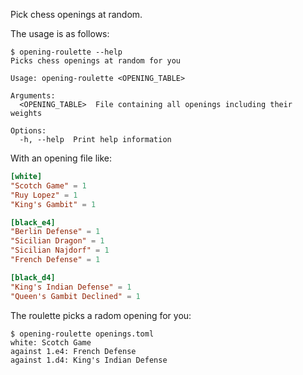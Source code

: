 Pick chess openings at random.

The usage is as follows:
``` shell
$ opening-roulette --help
Picks chess openings at random for you

Usage: opening-roulette <OPENING_TABLE>

Arguments:
  <OPENING_TABLE>  File containing all openings including their weights

Options:
  -h, --help  Print help information
```

With an opening file like:
``` toml
[white]
"Scotch Game" = 1
"Ruy Lopez" = 1
"King's Gambit" = 1

[black_e4]
"Berlin Defense" = 1
"Sicilian Dragon" = 1
"Sicilian Najdorf" = 1
"French Defense" = 1

[black_d4]
"King's Indian Defense" = 1
"Queen's Gambit Declined" = 1
```

The roulette picks a radom opening for you:
``` shell
$ opening-roulette openings.toml
white: Scotch Game
against 1.e4: French Defense
against 1.d4: King's Indian Defense
```

